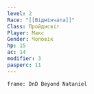 ```yaml
---
level: 2
Race: "[[Відмінчата]]"
Class: Пройдисвіт
Player: Макс
Gender: Чоловік
hp: 15
ac: 14
modifier: 3
pasperc: 11
---
```


```custom-frames
frame: DnD Beyond Nataniel
```